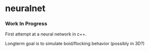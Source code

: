 # neuralnet
### Work In Progress
First attempt at a neural network in c++.

Longterm goal is to simulate boid/flocking behavior (possibly in 3D?)
